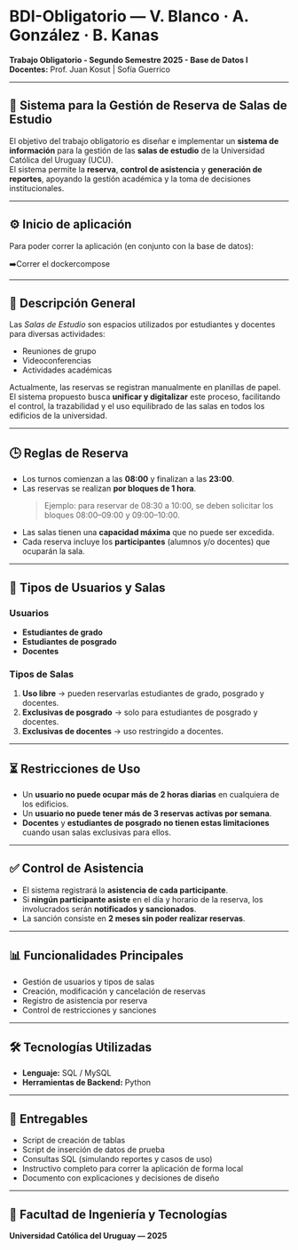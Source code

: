 # BDI-Obligatorio — V. Blanco · A. González · B. Kanas  
**Trabajo Obligatorio - Segundo Semestre 2025 - Base de Datos I**  
**Docentes:** Prof. Juan Kosut | Sofía Guerrico  

---

## 📘 Sistema para la Gestión de Reserva de Salas de Estudio

El objetivo del trabajo obligatorio es diseñar e implementar un **sistema de información** para la gestión de las **salas de estudio** de la Universidad Católica del Uruguay (UCU).  
El sistema permite la **reserva**, **control de asistencia** y **generación de reportes**, apoyando la gestión académica y la toma de decisiones institucionales.

---

## ⚙️ Inicio de aplicación

Para poder correr la aplicación (en conjunto con la base de datos):

➡️Correr el dockercompose


---

## 🏫 Descripción General

Las *Salas de Estudio* son espacios utilizados por estudiantes y docentes para diversas actividades:  
- Reuniones de grupo  
- Videoconferencias  
- Actividades académicas 

Actualmente, las reservas se registran manualmente en planillas de papel.  
El sistema propuesto busca **unificar y digitalizar** este proceso, facilitando el control, la trazabilidad y el uso equilibrado de las salas en todos los edificios de la universidad.

---

## 🕒 Reglas de Reserva

- Los turnos comienzan a las **08:00** y finalizan a las **23:00**.  
- Las reservas se realizan **por bloques de 1 hora**.  
  > Ejemplo: para reservar de 08:30 a 10:00, se deben solicitar los bloques 08:00–09:00 y 09:00–10:00.
- Las salas tienen una **capacidad máxima** que no puede ser excedida.  
- Cada reserva incluye los **participantes** (alumnos y/o docentes) que ocuparán la sala.  

---

## 👥 Tipos de Usuarios y Salas

### Usuarios
- **Estudiantes de grado**
- **Estudiantes de posgrado**
- **Docentes**

### Tipos de Salas
1. **Uso libre** → pueden reservarlas estudiantes de grado, posgrado y docentes.  
2. **Exclusivas de posgrado** → solo para estudiantes de posgrado y docentes.  
3. **Exclusivas de docentes** → uso restringido a docentes.

---

## ⏳ Restricciones de Uso

- Un **usuario no puede ocupar más de 2 horas diarias** en cualquiera de los edificios.  
- Un **usuario no puede tener más de 3 reservas activas por semana**.  
- **Docentes** y **estudiantes de posgrado** **no tienen estas limitaciones** cuando usan salas exclusivas para ellos.

---

## ✅ Control de Asistencia

- El sistema registrará la **asistencia de cada participante**.  
- Si **ningún participante asiste** en el día y horario de la reserva, los involucrados serán **notificados y sancionados**.  
- La sanción consiste en **2 meses sin poder realizar reservas**.

---

## 📊 Funcionalidades Principales

- Gestión de usuarios y tipos de salas  
- Creación, modificación y cancelación de reservas  
- Registro de asistencia por reserva  
- Control de restricciones y sanciones  

---

## 🛠️ Tecnologías Utilizadas

- **Lenguaje:** SQL / MySQL
- **Herramientas de Backend:** Python    

---

## 🧩 Entregables
 
- Script de creación de tablas  
- Script de inserción de datos de prueba  
- Consultas SQL (simulando reportes y casos de uso)  
- Instructivo completo para correr la aplicación de forma local 
- Documento con explicaciones y decisiones de diseño  

---

## 📅 Facultad de Ingeniería y Tecnologías  
**Universidad Católica del Uruguay — 2025**
